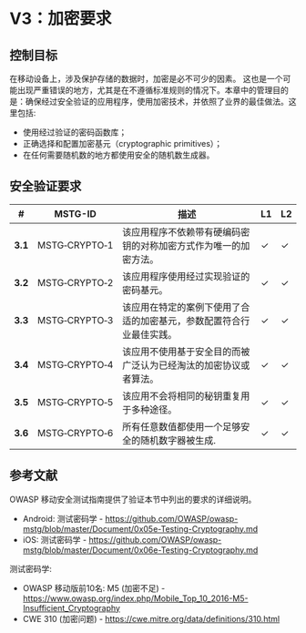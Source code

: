 # V3：加密要求

## 控制目标

在移动设备上，涉及保护存储的数据时，加密是必不可少的因素。 这也是一个可能出现严重错误的地方，尤其是在不遵循标准规则的情况下。本章中的管理目的是：确保经过安全验证的应用程序，使用加密技术，并依照了业界的最佳做法。这里包括:

- 使用经过验证的密码函数库；
- 正确选择和配置加密基元（cryptographic primitives）；
- 在任何需要随机数的地方都使用安全的随机数生成器。

## 安全验证要求

| # | MSTG-ID | 描述 | L1 | L2 |
| --- | --- | --- | --- | --- |
| **3.1** | MSTG‑CRYPTO‑1 | 该应用程序不依赖带有硬编码密钥的对称加密方式作为唯一的加密方法。 |✓| ✓|
| **3.2** | MSTG‑CRYPTO‑2 | 该应用程序使用经过实现验证的密码基元。 | ✓| ✓|
| **3.3** | MSTG‑CRYPTO‑3 | 该应用在特定的案例下使用了合适的加密基元，参数配置符合行业最佳实践。 | ✓| ✓|
| **3.4** | MSTG‑CRYPTO‑4 | 该应用不使用基于安全目的而被广泛认为已经淘汰的加密协议或者算法。  | ✓| ✓|
| **3.5** | MSTG‑CRYPTO‑5 | 该应用不会将相同的秘钥重复用于多种途径。  | ✓| ✓|
| **3.6** | MSTG‑CRYPTO‑6 | 所有任意数值都使用一个足够安全的随机数字器被生成. | ✓| ✓|

## 参考文献

OWASP 移动安全测试指南提供了验证本节中列出的要求的详细说明。

- Android: 测试密码学 - <https://github.com/OWASP/owasp-mstg/blob/master/Document/0x05e-Testing-Cryptography.md>
- iOS: 测试密码学 - <https://github.com/OWASP/owasp-mstg/blob/master/Document/0x06e-Testing-Cryptography.md>

测试密码学:

- OWASP 移动版前10名: M5 (加密不足) - <https://www.owasp.org/index.php/Mobile_Top_10_2016-M5-Insufficient_Cryptography>
- CWE 310 (加密问题) - <https://cwe.mitre.org/data/definitions/310.html>
